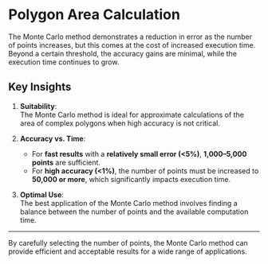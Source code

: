# Polygon Area Calculation

The Monte Carlo method demonstrates a reduction in error as the number of points increases, but this comes at the cost of increased execution time. Beyond a certain threshold, the accuracy gains are minimal, while the execution time continues to grow.

## Key Insights
1. **Suitability**:  
   The Monte Carlo method is ideal for approximate calculations of the area of complex polygons when high accuracy is not critical.

2. **Accuracy vs. Time**:  
   - For **fast results** with a **relatively small error (<5%)**, **1,000–5,000 points** are sufficient.  
   - For **high accuracy (<1%)**, the number of points must be increased to **50,000 or more**, which significantly impacts execution time.

3. **Optimal Use**:  
   The best application of the Monte Carlo method involves finding a balance between the number of points and the available computation time.

---

By carefully selecting the number of points, the Monte Carlo method can provide efficient and acceptable results for a wide range of applications.
